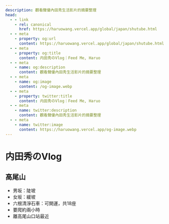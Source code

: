 ```yaml
---
description: 觀看聲優內田秀生活影片的摘要整理
head:
  - - link
    - rel: canonical
      href: https://haruowang.vercel.app/global/japan/shutube.html
  - - meta
    - property: og:url
      content: https://haruowang.vercel.app/global/japan/shutube.html
  - - meta
    - property: og:title
      content: 内田秀のVlog｜Feed Me, Haruo
  - - meta
    - name: og:description
      content: 觀看聲優內田秀生活影片的摘要整理
  - - meta
    - name: og:image
      content: /og-image.webp
  - - meta
    - property: twitter:title
      content: 内田秀のVlog｜Feed Me, Haruo
  - - meta
    - name: twitter:description
      content: 觀看聲優內田秀生活影片的摘要整理
  - - meta
    - name: twitter:image
      content: https://haruowang.vercel.app/og-image.webp
---
```


# 内田秀のVlog

<p><Badge type="info" text="🌱 Seedlings" /></P>

## 高尾山
- 男坂：陡坡
- 女坂：緩坡
- 六根清淨石車：可開運，共18座
- 要爬約兩小時
- 離高尾山口站最近